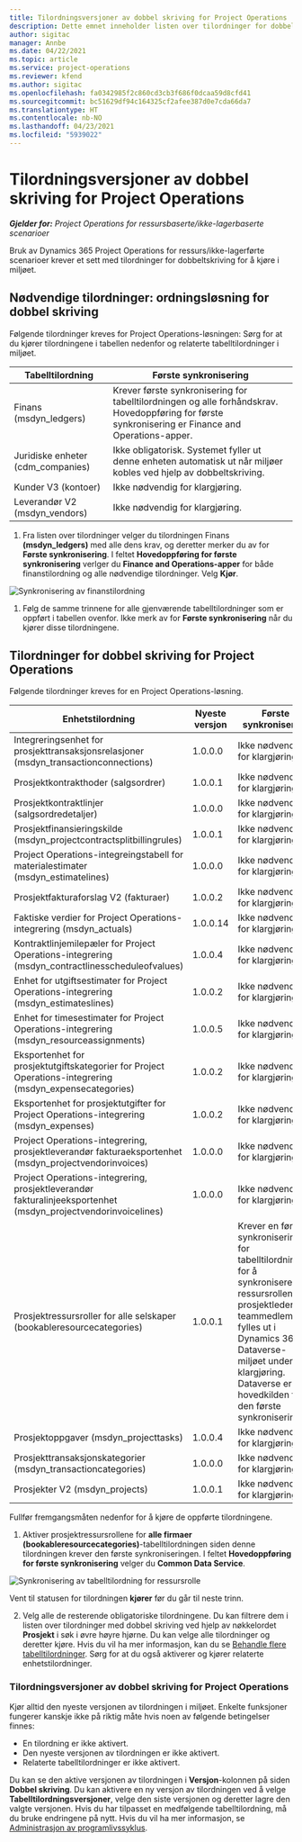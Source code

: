 ```yaml
---
title: Tilordningsversjoner av dobbel skriving for Project Operations
description: Dette emnet inneholder listen over tilordninger for dobbel skriving som kreves for Dynamics 365 Project Operations.
author: sigitac
manager: Annbe
ms.date: 04/22/2021
ms.topic: article
ms.service: project-operations
ms.reviewer: kfend
ms.author: sigitac
ms.openlocfilehash: fa0342985f2c860cd3cb3f686f0dcaa59d8cfd41
ms.sourcegitcommit: bc51629df94c164325cf2afee387d0e7cda66da7
ms.translationtype: HT
ms.contentlocale: nb-NO
ms.lasthandoff: 04/23/2021
ms.locfileid: "5939022"
---
```

# <a name="project-operations-dual-write-map-versions"></a>Tilordningsversjoner av dobbel skriving for Project Operations

_**Gjelder for:** Project Operations for ressursbaserte/ikke-lagerbaserte scenarioer_

Bruk av Dynamics 365 Project Operations for ressurs/ikke-lagerførte scenarioer krever et sett med tilordninger for dobbeltskriving for å kjøre i miljøet. 

## <a name="prerequisite-maps-dual-write-orchestration-solution"></a>Nødvendige tilordninger: ordningsløsning for dobbel skriving

Følgende tilordninger kreves for Project Operations-løsningen: Sørg for at du kjører tilordningene i tabellen nedenfor og relaterte tabelltilordninger i miljøet.

| Tabelltilordning | Første synkronisering |
| --- | --- |
| Finans (msdyn_ledgers) | Krever første synkronisering for tabelltilordningen og alle forhåndskrav. Hovedoppføring for første synkronisering er Finance and Operations-apper. |
| Juridiske enheter (cdm_companies) | Ikke obligatorisk. Systemet fyller ut denne enheten automatisk ut når miljøer kobles ved hjelp av dobbeltskriving. |
| Kunder V3 (kontoer) | Ikke nødvendig for klargjøring. |
| Leverandør V2 (msdyn_vendors) | Ikke nødvendig for klargjøring. |

1. Fra listen over tilordninger velger du tilordningen Finans **(msdyn\_ledgers)** med alle dens krav, og deretter merker du av for **Første synkronisering**. I feltet **Hovedoppføring for første synkronisering** verlger du **Finance and Operations-apper** for både finanstilordning og alle nødvendige tilordninger. Velg **Kjør**.

![Synkronisering av finanstilordning](media/DW6.png)

1. Følg de samme trinnene for alle gjenværende tabelltilordninger som er oppført i tabellen ovenfor. Ikke merk av for **Første synkronisering** når du kjører disse tilordningene.

## <a name="project-operations-dual-write-maps"></a>Tilordninger for dobbel skriving for Project Operations

Følgende tilordninger kreves for en Project Operations-løsning.

| **Enhetstilordning** | **Nyeste versjon** | **Første synkronisering** |
| --- | --- | --- |
| Integreringsenhet for prosjekttransaksjonsrelasjoner (msdyn\_transactionconnections) | 1.0.0.0 | Ikke nødvendig for klargjøring. |
| Prosjektkontrakthoder (salgsordrer) | 1.0.0.1 | Ikke nødvendig for klargjøring. |
| Prosjektkontraktlinjer (salgsordredetaljer) | 1.0.0.0 | Ikke nødvendig for klargjøring. |
| Prosjektfinansieringskilde (msdyn_projectcontractsplitbillingrules) | 1.0.0.1 | Ikke nødvendig for klargjøring. |
| Project Operations-integreingstabell for materialestimater (msdyn\_estimatelines) | 1.0.0.0 | Ikke nødvendig for klargjøring. |
| Prosjektfakturaforslag V2 (fakturaer) | 1.0.0.2 | Ikke nødvendig for klargjøring. |
| Faktiske verdier for Project Operations-integrering (msdyn_actuals) | 1.0.0.14 | Ikke nødvendig for klargjøring. |
| Kontraktlinjemilepæler for Project Operations-integrering (msdyn_contractlinesscheduleofvalues) | 1.0.0.4 | Ikke nødvendig for klargjøring. |
| Enhet for utgiftsestimater for Project Operations-integrering (msdyn_estimateslines) | 1.0.0.2 | Ikke nødvendig for klargjøring. |
| Enhet for timesestimater for Project Operations-integrering (msdyn_resourceassignments) | 1.0.0.5 | Ikke nødvendig for klargjøring. |
| Eksportenhet for prosjektutgiftskategorier for Project Operations-integrering (msdyn_expensecategories) | 1.0.0.2 | Ikke nødvendig for klargjøring. |
| Eksportenhet for prosjektutgifter for Project Operations-integrering (msdyn_expenses) | 1.0.0.2 | Ikke nødvendig for klargjøring. |
| Project Operations-integrering, prosjektleverandør fakturaeksportenhet (msdyn_projectvendorinvoices) | 1.0.0.0 | Ikke nødvendig for klargjøring. |
| Project Operations-integrering, prosjektleverandør fakturalinjeeksportenhet (msdyn_projectvendorinvoicelines) | 1.0.0.0 | Ikke nødvendig for klargjøring. |
| Prosjektressursroller for alle selskaper (bookableresourcecategories) | 1.0.0.1 | Krever en første synkronisering for tabelltilordningen for å synkronisere ressursrollene for prosjektleder og teammedlem som fylles ut i Dynamics 365 Dataverse-miljøet under klargjøring. Dataverse er hovedkilden for den første synkroniseringen. |
| Prosjektoppgaver (msdyn_projecttasks) | 1.0.0.4 | Ikke nødvendig for klargjøring. |
| Prosjekttransaksjonskategorier (msdyn_transactioncategories) | 1.0.0.0 | Ikke nødvendig for klargjøring. |
| Prosjekter V2 (msdyn_projects) | 1.0.0.1 | Ikke nødvendig for klargjøring. |

Fullfør fremgangsmåten nedenfor for å kjøre de oppførte tilordningene.

1. Aktiver prosjektressursrollene for **alle firmaer (bookableresourcecategories)**-tabelltilordningen siden denne tilordningen krever den første synkroniseringen. I feltet **Hovedoppføring for første synkronisering** velger du **Common Data Service**. 

 ![Synkronisering av tabelltilordning for ressursrolle](media/6ResourceInitialSync.jpg)

 Vent til statusen for tilordningen **kjører** før du går til neste trinn.

2. Velg alle de resterende obligatoriske tilordningene. Du kan filtrere dem i listen over tilordninger med dobbel skriving ved hjelp av nøkkelordet **Prosjekt** i søk i øvre høyre hjørne. Du kan velge alle tilordninger og deretter kjøre. Hvis du vil ha mer informasjon, kan du se [Behandle flere tabelltilordninger](/dynamics365/fin-ops-core/dev-itpro/data-entities/dual-write/multiple-entity-maps). Sørg for at du også aktiverer og kjører relaterte enhetstilordninger.

### <a name="project-operations-dual-write-map-versions"></a>Tilordningsversjoner av dobbel skriving for Project Operations

Kjør alltid den nyeste versjonen av tilordningen i miljøet. Enkelte funksjoner fungerer kanskje ikke på riktig måte hvis noen av følgende betingelser finnes:

- En tilordning er ikke aktivert.
- Den nyeste versjonen av tilordningen er ikke aktivert. 
- Relaterte tabelltilordninger er ikke aktivert.

Du kan se den aktive versjonen av tilordningen i **Versjon**-kolonnen på siden **Dobbel skriving**. Du kan aktivere en ny versjon av tilordningen ved å velge **Tabelltilordningsversjoner**, velge den siste versjonen og deretter lagre den valgte versjonen. Hvis du har tilpasset en medfølgende tabelltilordning, må du bruke endringene på nytt. Hvis du vil ha mer informasjon, se [Administrasjon av programlivssyklus](/dynamics365/fin-ops-core/dev-itpro/data-entities/dual-write/app-lifecycle-management).
